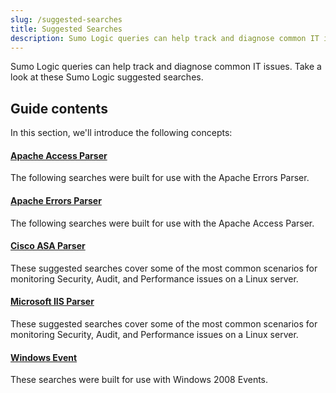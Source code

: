 ```yaml
---
slug: /suggested-searches
title: Suggested Searches
description: Sumo Logic queries can help track and diagnose common IT issues. Take a look at these Sumo Logic suggested searches.
---
```


Sumo Logic queries can help track and diagnose common IT issues. Take a look at these Sumo Logic suggested searches.


## Guide contents

In this section, we'll introduce the following concepts:

<div className="box-wrapper" markdown="1">
<div className="box box1 card">
  <div className="container">
  <h4><a href="/docs/search/get-started-with-search/suggested-searches/">Apache Access Parser</a></h4>
  <p>The following searches were built for use with the Apache Errors Parser.</p>
  </div>
</div>
<div className="box box2 card">
  <div className="container">
  <h4><a href="/docs/search/get-started-with-search/suggested-searches/">Apache Errors Parser</a></h4>
  <p>The following searches were built for use with the Apache Access Parser.</p>
  </div>
</div>
<div className="box box3 card">
  <div className="container">
  <h4><a href="/docs/search/get-started-with-search/suggested-searches/">Cisco ASA Parser</a></h4>
  <p>These suggested searches cover some of the most common scenarios for monitoring Security, Audit, and Performance issues on a Linux server.</p>
  </div>
</div>
<div className="box box4 card">
  <div className="container">
  <h4><a href="/docs/search/get-started-with-search/suggested-searches/">Microsoft IIS Parser</a></h4>
  <p>These suggested searches cover some of the most common scenarios for monitoring Security, Audit, and Performance issues on a Linux server.</p>
  </div>
</div>
<div className="box box5 card">
  <div className="container">
  <h4><a href="/docs/search/get-started-with-search/suggested-searches/">Windows Event</a></h4>
  <p>These searches were built for use with Windows 2008 Events.</p>
  </div>
</div>
</div>

